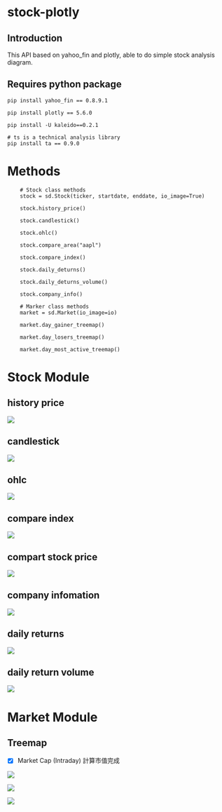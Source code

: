 # stock-plotly

## Introduction

This API based on yahoo_fin and plotly, able to do simple stock analysis diagram.

## Requires python package
```
pip install yahoo_fin == 0.8.9.1

pip install plotly == 5.6.0

pip install -U kaleido==0.2.1

# ts is a technical analysis library
pip install ta == 0.9.0
```

# Methods

```
    # Stock class methods
    stock = sd.Stock(ticker, startdate, enddate, io_image=True)

    stock.history_price()

    stock.candlestick()

    stock.ohlc()
    
    stock.compare_area("aapl")

    stock.compare_index()

    stock.daily_deturns()

    stock.daily_deturns_volume()

    stock.company_info()

    # Marker class methods
    market = sd.Market(io_image=io)

    market.day_gainer_treemap()

    market.day_losers_treemap()

    market.day_most_active_treemap()
```

# Stock Module

## history price
![](https://github.com/Hotshot824/stock-plotly/blob/main/img/TSLA%20History%20Price.jpg?raw=true)

## candlestick
![](https://github.com/Hotshot824/stock-plotly/blob/main/img/TSLA%20Candlestick.jpg?raw=true)

## ohlc
![](https://github.com/Hotshot824/stock-plotly/blob/main/img/TSLA%20Ohlc.jpg?raw=true)

## compare index
![](https://github.com/Hotshot824/stock-plotly/blob/main/img/TSLA%20Compare%20index.jpg?raw=true)

## compart stock price

![](https://github.com/Hotshot824/stock-plotly/blob/main/img/TSLA%20Compare%20AAPL.jpg?raw=true)

## company infomation

![](https://github.com/Hotshot824/stock-plotly/blob/main/img/TSLA%20Company%20information.jpg?raw=true)

## daily returns

![](https://github.com/Hotshot824/stock-plotly/blob/main/img/TSLA%20Daily%20Returns.jpg?raw=true)

## daily return volume

![](https://github.com/Hotshot824/stock-plotly/blob/main/img/TSLA%20Daily%20Returns%20volume.jpg?raw=true)


# Market Module

## Treemap 

- [x] Market Cap (Intraday) 計算市值完成

![](https://github.com/Hotshot824/stock-plotly/blob/main/img/Day%20gainer.jpg?raw=true)

![](https://github.com/Hotshot824/stock-plotly/blob/main/img/Day%20losers.jpg?raw=true)

![](https://github.com/Hotshot824/stock-plotly/blob/main/img/Day%20most%20active.jpg?raw=true)